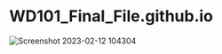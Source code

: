 # WD101_Final_File.github.io

![Screenshot 2023-02-12 104304](https://user-images.githubusercontent.com/106757586/218294429-efeddbc7-d851-4f3d-a829-45d68c403615.png)
